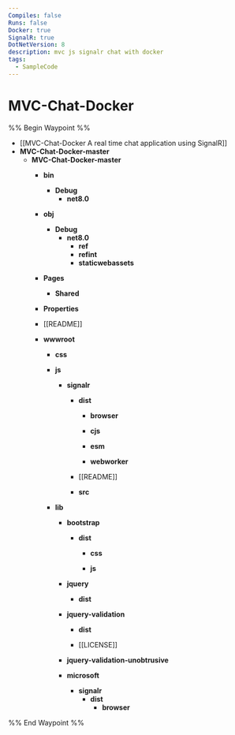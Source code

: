 ```yaml
---
Compiles: false
Runs: false
Docker: true
SignalR: true
DotNetVersion: 8
description: mvc js signalr chat with docker
tags:
  - SampleCode
---
```



# MVC-Chat-Docker

%% Begin Waypoint %%
- [[MVC-Chat-Docker A real time chat application using SignalR]]
- **MVC-Chat-Docker-master**
	- **MVC-Chat-Docker-master**
		- **bin**
			- **Debug**
				- **net8.0**
		- **obj**
			- **Debug**
				- **net8.0**
					- **ref**
					- **refint**
					- **staticwebassets**
		- **Pages**
			- **Shared**

		- **Properties**

		- [[README]]
		- **wwwroot**
			- **css**

			- **js**
				- **signalr**
					- **dist**
						- **browser**

						- **cjs**

						- **esm**

						- **webworker**

					- [[README]]
					- **src**

			- **lib**
				- **bootstrap**
					- **dist**
						- **css**

						- **js**

				- **jquery**
					- **dist**

				- **jquery-validation**
					- **dist**

					- [[LICENSE]]
				- **jquery-validation-unobtrusive**

				- **microsoft**
					- **signalr**
						- **dist**
							- **browser**


%% End Waypoint %%
 